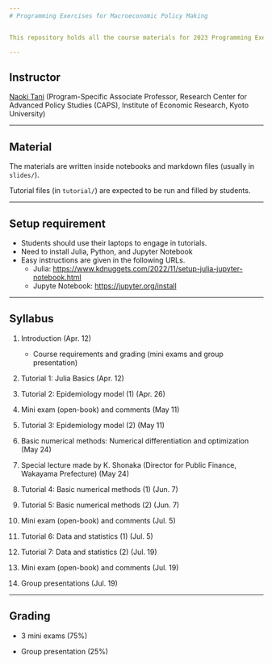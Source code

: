 ```yaml
---
# Programming Exercises for Macroeconomic Policy Making


This repository holds all the course materials for 2023 Programming Exercises for Macroeconomic Policy Making in Kyoto University.

---
```

## Instructor

[Naoki Tani](https://naoki-tani.github.io/) (Program-Specific Associate Professor, Research Center for Advanced Policy Studies (CAPS), Institute of Economic Research, Kyoto University)

---
## Material

The materials are written inside notebooks and markdown files (usually in `slides/`).

Tutorial files (in `tutorial/`) are expected to be run and filled by students.

---
## Setup requirement

- Students should use their laptops to engage in tutorials.
- Need to install Julia, Python, and Jupyter Notebook
- Easy instructions are given in the following URLs.
  - Julia: https://www.kdnuggets.com/2022/11/setup-julia-jupyter-notebook.html
  - Jupyte Notebook: https://jupyter.org/install

---
## Syllabus

1. Introduction (Apr. 12)
    - Course requirements and grading (mini exams and group presentation)
    
2. Tutorial 1: Julia Basics (Apr. 12)

3. Tutorial 2: Epidemiology model (1) (Apr. 26)  

4. Mini exam (open-book) and comments (May 11) 

5. Tutorial 3: Epidemiology model (2) (May 11) 

6. Basic numerical methods: Numerical differentiation and optimization (May 24)

7. Special lecture made by K. Shonaka (Director for Public Finance, Wakayama Prefecture) (May 24)

8. Tutorial 4: Basic numerical methods (1) (Jun. 7)
 
9. Tutorial 5: Basic numerical methods (2)  (Jun. 7)  

10. Mini exam (open-book) and comments (Jul. 5)  

11. Tutorial 6: Data and statistics (1) (Jul. 5)    

12. Tutorial 7: Data and statistics (2) (Jul. 19)    

13. Mini exam (open-book) and comments (Jul. 19)

14. Group presentations (Jul. 19)


---
## Grading

- 3 mini exams (75%)

- Group presentation (25%)
